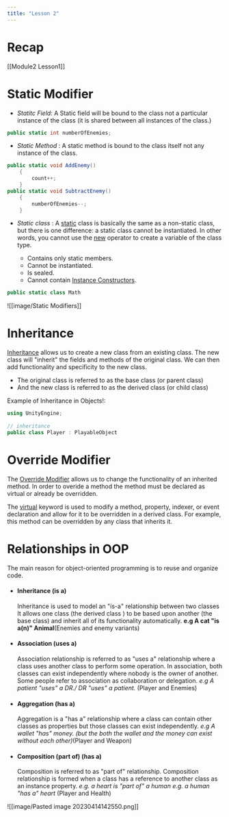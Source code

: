 ```yaml
---
title: "Lesson 2"
---
```




# Recap
[[Module2 Lesson1]]
# Static Modifier

- *Statitc Field:*  A Static field will be  bound to the class not a particular instance of the class (it is shared between all instances of the class.)
```c#
public static int numberOfEnemies;
```

- *Static Method* : A static method is bound to the class itself not any instance of the class.
```c#
public static void AddEnemy()
    {
        count++;
    }
public static void SubtractEnemy()
    {
        numberOfEnemies--;
    }
```

- *Static class* : A [static](https://learn.microsoft.com/en-us/dotnet/csharp/language-reference/keywords/static) class is basically the same as a non-static class, but there is one difference: a static class cannot be instantiated. In other words, you cannot use the [new](https://learn.microsoft.com/en-us/dotnet/csharp/language-reference/operators/new-operator) operator to create a variable of the class type.

	-  Contains only static members.
	-   Cannot be instantiated.
	-   Is sealed.
	-   Cannot contain [Instance Constructors](https://learn.microsoft.com/en-us/dotnet/csharp/programming-guide/classes-and-structs/instance-constructors).
	
```c#
public static class Math
```
![[image/Static Modifiers]]
# Inheritance
[Inheritance](https://learn.microsoft.com/en-us/dotnet/csharp/fundamentals/object-oriented/inheritance) allows us to create a new class from an existing class. The new class will "inherit" the fields and methods of the original class.  We can then add functionality and specificity to the new class.

- The original class is referred to as the base class (or parent class)
- And the new class is referred to as the derived class (or child class)

Example of Inheritance in Objects!:
```c#
using UnityEngine;  
  
// inheritance 
public class Player : PlayableObject
```
# Override Modifier 

The [Override Modifier](https://learn.microsoft.com/en-us/dotnet/csharp/language-reference/keywords/override) allows us to change the functionality of an inherited method.
In  order to overide a method the method must be declared as virtual or already be overridden.

The [virtual](https://learn.microsoft.com/en-us/dotnet/csharp/language-reference/keywords/virtual) keyword is used to modify a method, property, indexer, or event declaration and allow for it to be overridden in a derived class. For example, this method can be overridden by any class that inherits it.


# Relationships in OOP
The main reason for object-oriented programming is to reuse and organize code.

- #### Inheritance (is a)
	Inheritance is used to model an "is-a" relationship between two classes It allows one class (the derived class ) to be based upon another (the base class) and inherit all of its functionality automatically.
	**e.g A cat "is a(n)" Animal**(Enemies and enemy variants) 
		
 - #### Association (uses a)
	Association relationship is referred to as "uses a" relationship where a class uses another class to perform some operation. In association, both classes can exist independently where nobody is the owner of another. Some people refer to association as collaboration or delegation.
	*e.g A patient "uses" a DR./ DR "uses" a patient.* (Player and Enemies)
	
		
- #### Aggregation (has a)
	Aggregation is a  "has a" relationship where a class can contain other classes as properties  but those classes can exist independently.
	*e.g A wallet "has" money. (but the both the wallet and the money can exist without each other)*(Player and Weapon)
	
 - #### Composition (part of) (has a)
	Composition is referred to as "part of" relationship. Composition relationship is formed when a class has a reference to another class as an instance property. 
	*e.g. a heart is "part of" a human*
	*e.g. a human "has a" heart* (Player and Health)

![[image/Pasted image 20230414142550.png]]

